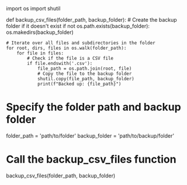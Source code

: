 import os
import shutil

def backup_csv_files(folder_path, backup_folder):
    # Create the backup folder if it doesn't exist
    if not os.path.exists(backup_folder):
        os.makedirs(backup_folder)
    
    # Iterate over all files and subdirectories in the folder
    for root, dirs, files in os.walk(folder_path):
        for file in files:
            # Check if the file is a CSV file
            if file.endswith('.csv'):
                file_path = os.path.join(root, file)
                # Copy the file to the backup folder
                shutil.copy(file_path, backup_folder)
                print(f"Backed up: {file_path}")

# Specify the folder path and backup folder
folder_path = 'path/to/folder'
backup_folder = 'path/to/backup/folder'

# Call the backup_csv_files function
backup_csv_files(folder_path, backup_folder)
